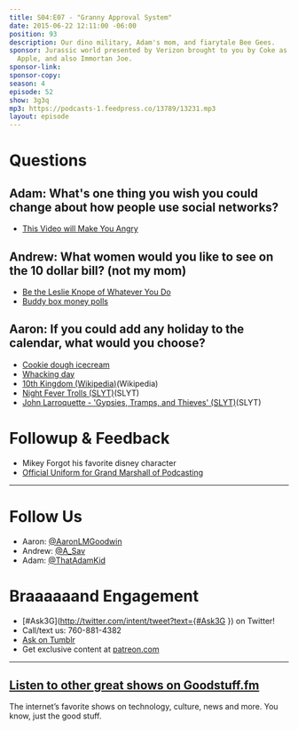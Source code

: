 ```yaml
---
title: S04:E07 - "Granny Approval System"
date: 2015-06-22 12:11:00 -06:00
position: 93
description: Our dino military, Adam's mom, and fiarytale Bee Gees.
sponsor: Jurassic world presented by Verizon brought to you by Coke as paid for by
  Apple, and also Immortan Joe.
sponsor-link: 
sponsor-copy: 
season: 4
episode: 52
show: 3g3q
mp3: https://podcasts-1.feedpress.co/13789/13231.mp3
layout: episode
---
```



# Questions

## Adam: What's one thing you wish you could change about how people use social networks?
- [This Video will Make You Angry](https://youtu.be/rE3j_RHkqJc)

## Andrew: What women would you like to see on the 10 dollar bill? (not my mom)
- [Be the Leslie Knope of Whatever You Do](https://imgur.com/Eahc2qq)
- [Buddy box money polls](http://www.buddybox.me/discussion/65/money-poll)

## Aaron: If you could add any holiday to the calendar, what would you choose?
- [Cookie dough icecream](http://www.foodnetwork.com/recipes/chocolate-chip-cookie-dough-ice-cream-recipe.html)
- [Whacking day](https://www.youtube.com/watch?v=JiUKIWSqqDM)
- [10th Kingdom (Wikipedia)](https://en.wikipedia.org/wiki/The_10th_Kingdom)(Wikipedia)
- [Night Fever Trolls (SLYT)](https://youtu.be/qbc0VS-Ttco)(SLYT)
- [John Larroquette - 'Gypsies, Tramps, and Thieves' (SLYT)](https://youtu.be/Y488vDRKd5k)(SLYT)

# Followup & Feedback

- Mikey Forgot his favorite disney character
- [Official Uniform for Grand Marshall of Podcasting](http://media.al.com/entertainment-press-register/photo/ronnie-williams-mobile-mardi-gras-grand-marshaljpg-25373d0b29b1a7f6.jpg)

***

# Follow Us
* Aaron: [@AaronLMGoodwin](http://twitter.com/aaronlmgoodwin)
* Andrew: [@A_Sav](http://twitter.com/a_sav)
* Adam: [@ThatAdamKid](http://twitter.com/thatadamkid)

# Braaaaaand Engagement
* [#Ask3G](http://twitter.com/intent/tweet?text={#Ask3G }) on Twitter!
* Call/text us: 760-881-4382
* [Ask on Tumblr](http://3g3q.co/ask)
* Get exclusive content at [patreon.com](http://www.patreon.com/3g3q)

***

## [Listen to other great shows on Goodstuff.fm](http://goodstuff.fm/)
The internet’s favorite shows on technology, culture, news and more. You know, just the good stuff.
